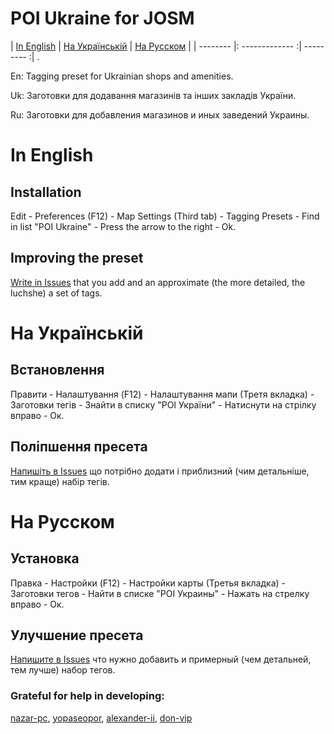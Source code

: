 # POI Ukraine for JOSM

| [In English](https://github.com/pasharm/POI_Ukraine#In-English) |  [На Українській](https://github.com/pasharm/POI_Ukraine#На-Українській) | [На Русском](https://github.com/pasharm/POI_Ukraine#На-Русском)  |
| -------- |: ------------- :| --------- :|
.

En: Tagging preset for Ukrainian shops and amenities.

Uk: Заготовки для додавання магазинів та інших закладів України.

Ru: Заготовки для добавления магазинов и иных заведений Украины.

# In English

## Installation
Edit - Preferences (F12) - Map Settings (Third tab) - Tagging Presets - Find in list "POI Ukraine" - Press the arrow to the right - Ok.

## Improving the preset
[Write in Issues](https://github.com/pasharm/POI_Ukraine/issues/new) that you add and an approximate (the more detailed, the luchshe) a set of tags.


# На Українській

## Встановлення
Правити - Налаштування (F12) - Налаштування мапи (Третя вкладка) - Заготовки тегів - Знайти в списку "POI України" - Натиснути на стрілку вправо - Ок.


## Поліпшення пресета
[Напишіть в Issues](https://github.com/pasharm/POI_Ukraine/issues/new) що потрібно додати і приблизний (чим детальніше, тим краще) набір тегів.


# На Русском

## Установка
Правка - Настройки (F12) - Настройки карты (Третья вкладка) - Заготовки тегов - Найти в списке "POI Украины" - Нажать на стрелку вправо - Ок.

## Улучшение пресета
[Напишите в Issues](https://github.com/pasharm/POI_Ukraine/issues/new)  что нужно добавить и примерный (чем детальней, тем лучше) набор тегов.




### Grateful for help in developing:
[nazar-pc](https://github.com/nazar-pc), [yopaseopor](https://github.com/yopaseopor), [alexander-ii](https://github.com/alexander-ii), [don-vip](https://github.com/don-vip)
